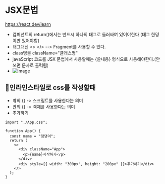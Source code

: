
#  JSX문법

https://react.dev/learn

- 컴퍼넌트의 return()에서는 반드시 하나의 태그로 둘러싸여 있어야한다 (태그 한덩이만 있어야함)
- 태그대신 <> </>   --> Fragment를 사용할 수 있다.
- class명을 className="클래스명"
- javaScript 코드를 JSX 문법에서 사용할때는 {쓸내용} 형식으로 사용해야한다.(안쓰면 문자로 출력됨)
- ![image](https://github.com/manbock/node.js/assets/145514177/b4764c3e-f3c3-42ae-a52e-1e004e67281a)



     
## 🎃인라인스타일로 css를 작성할때
- 밖의 {}  -> 스크립트를 사용한다는 의미
- 안의 {}  -> 객체를 사용한다는 의미
- <div style={{width:"300px",height:"200px"}}>추가하기</div>

```
import "./App.css";

function App() {
  const name = "댕댕이";
  return (
    <>
      <div className="App">
        <p>{name}시작하기</p>
      </div>
      <div style={{ width: "300px", height: "200px" }}>추가하기</div>
    </>
  );
}
```

